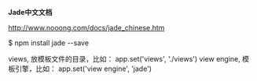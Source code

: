 **Jade中文文档**

http://www.nooong.com/docs/jade_chinese.htm

$ npm install jade --save

views, 放模板文件的目录，比如： app.set('views', './views')
view engine, 模板引擎，比如： app.set('view engine', 'jade')